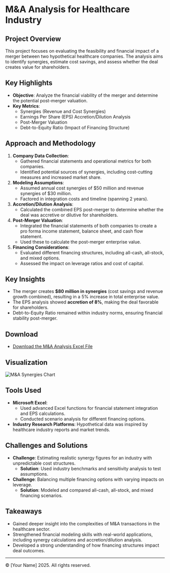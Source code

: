 # M&A Analysis for Healthcare Industry

## Project Overview
This project focuses on evaluating the feasibility and financial impact of a merger between two hypothetical healthcare companies. The analysis aims to identify synergies, estimate cost savings, and assess whether the deal creates value for shareholders.

## Key Highlights
- **Objective**: Analyze the financial viability of the merger and determine the potential post-merger valuation.
- **Key Metrics**:
  - Synergies (Revenue and Cost Synergies)
  - Earnings Per Share (EPS) Accretion/Dilution Analysis
  - Post-Merger Valuation
  - Debt-to-Equity Ratio (Impact of Financing Structure)

## Approach and Methodology
1. **Company Data Collection**:
   - Gathered financial statements and operational metrics for both companies.
   - Identified potential sources of synergies, including cost-cutting measures and increased market share.
2. **Modeling Assumptions**:
   - Assumed annual cost synergies of $50 million and revenue synergies of $30 million.
   - Factored in integration costs and timeline (spanning 2 years).
3. **Accretion/Dilution Analysis**:
   - Calculated the combined EPS post-merger to determine whether the deal was accretive or dilutive for shareholders.
4. **Post-Merger Valuation**:
   - Integrated the financial statements of both companies to create a pro forma income statement, balance sheet, and cash flow statement.
   - Used these to calculate the post-merger enterprise value.
5. **Financing Considerations**:
   - Evaluated different financing structures, including all-cash, all-stock, and mixed options.
   - Assessed the impact on leverage ratios and cost of capital.

## Key Insights
- The merger creates **$80 million in synergies** (cost savings and revenue growth combined), resulting in a 5% increase in total enterprise value.
- The EPS analysis showed **accretion of 8%**, making the deal favorable for shareholders.
- Debt-to-Equity Ratio remained within industry norms, ensuring financial stability post-merger.

## Download
- [Download the M&A Analysis Excel File](../assets/files/ma-analysis.xlsx)

## Visualization
![M&A Synergies Chart](../assets/images/ma-synergies-chart.png)

## Tools Used
- **Microsoft Excel**:
  - Used advanced Excel functions for financial statement integration and EPS calculations.
  - Conducted scenario analysis for different financing options.
- **Industry Research Platforms**: Hypothetical data was inspired by healthcare industry reports and market trends.

## Challenges and Solutions
- **Challenge**: Estimating realistic synergy figures for an industry with unpredictable cost structures.
  - **Solution**: Used industry benchmarks and sensitivity analysis to test assumptions.
- **Challenge**: Balancing multiple financing options with varying impacts on leverage.
  - **Solution**: Modeled and compared all-cash, all-stock, and mixed financing scenarios.

## Takeaways
- Gained deeper insight into the complexities of M&A transactions in the healthcare sector.
- Strengthened financial modeling skills with real-world applications, including synergy calculations and accretion/dilution analysis.
- Developed a strong understanding of how financing structures impact deal outcomes.

---

© [Your Name] 2025. All rights reserved.
